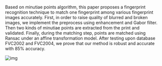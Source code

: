 Based on minutiae points algorithm, this paper proposes a fingerprint recognition technique to match one fingerprint among various fingerprint images accurately. First, in order to raise quality of blurred and broken images, we implement the preprocess using enhancement and Gabor filter. Then two kinds of minutiae points are extracted from the print and validated. Finally, during the matching step, points are matched using Ransac under an affine transformation model. After testing upon database FVC2002 and FVC2004, we prove that our method is robust and accurate with 85% accuracy.

![img](http://i.imgur.com/4QzjquH.png)
